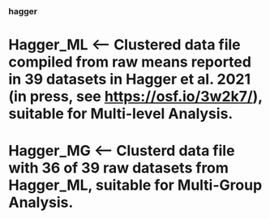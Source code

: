 ### hagger


# Hagger_ML <-- Clustered data file compiled from raw means reported in 39 datasets in Hagger et al. 2021 (in press, see https://osf.io/3w2k7/), suitable for Multi-level Analysis.
# Hagger_MG <-- Clusterd data file with 36 of 39 raw datasets from Hagger_ML, suitable for Multi-Group Analysis.
